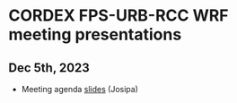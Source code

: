 # CORDEX FPS-URB-RCC WRF meeting presentations

## Dec 5th, 2023

 * Meeting agenda [slides](https://docs.google.com/presentation/d/1XXD67twT6TOFlvOU0p2xWuuAFL6ZCaZHid0MEg-vx5c/edit?usp=sharing) (Josipa)
